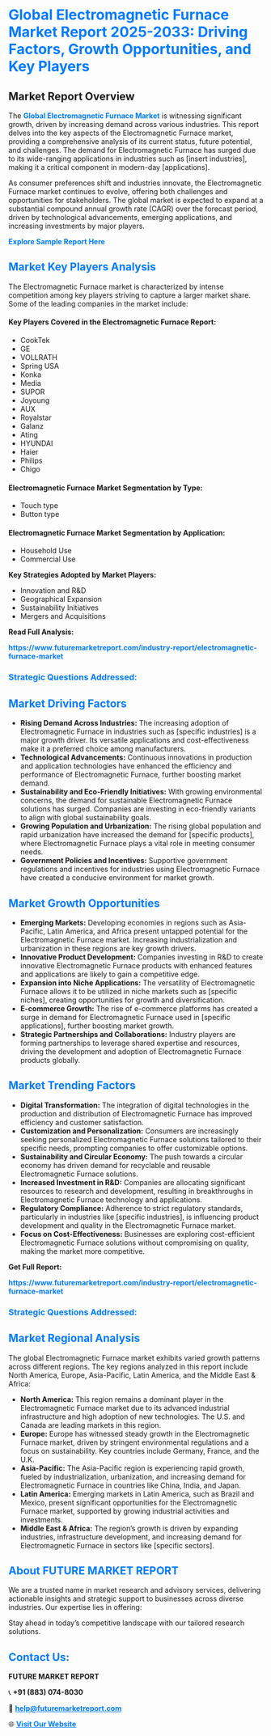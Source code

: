 <h1 style="color: #007BFF;">Global Electromagnetic Furnace Market Report 2025-2033: Driving Factors, Growth Opportunities, and Key Players</h1>

<section id="overview">
<h2>Market Report Overview</h2>
<p>The <a href="https://www.futuremarketreport.com/industry-report/electromagnetic-furnace-market" style="color: #007BFF; text-decoration: none;"><strong>Global Electromagnetic Furnace Market</strong></a> is witnessing significant growth, driven by increasing demand across various industries. This report delves into the key aspects of the Electromagnetic Furnace market, providing a comprehensive analysis of its current status, future potential, and challenges. The demand for Electromagnetic Furnace has surged due to its wide-ranging applications in industries such as [insert industries], making it a critical component in modern-day [applications].</p>
<p>As consumer preferences shift and industries innovate, the Electromagnetic Furnace market continues to evolve, offering both challenges and opportunities for stakeholders. The global market is expected to expand at a substantial compound annual growth rate (CAGR) over the forecast period, driven by technological advancements, emerging applications, and increasing investments by major players.</p>
</section>

<section id="overview">
<p><a href="https://www.futuremarketreport.com/request-sample/reportId=76737" style="color: #007BFF; text-decoration: none;"><strong>Explore Sample Report Here</strong></a></p>
</section>

<section id="key-players">
<h2 style="color: #007BFF;">Market Key Players Analysis</h2>
<p>The Electromagnetic Furnace market is characterized by intense competition among key players striving to capture a larger market share. Some of the leading companies in the market include:</p>
<h4>Key Players Covered in the Electromagnetic Furnace Report:</h4>
<ul><li>CookTek</li><li>GE</li><li>VOLLRATH</li><li>Spring USA</li><li>Konka</li><li>Media</li><li>SUPOR</li><li>Joyoung</li><li>AUX</li><li>Royalstar</li><li>Galanz</li><li>Ating</li><li>HYUNDAI</li><li>Haier</li><li>Philips</li><li>Chigo</li></ul>
<h4>Electromagnetic Furnace Market Segmentation by Type:</h4>
<ul><li>Touch type</li><li>Button type</li></ul>

<h4>Electromagnetic Furnace Market Segmentation by Application:</h4>
<ul><li>Household Use</li><li>Commercial Use</li></ul>
<p><strong>Key Strategies Adopted by Market Players:</strong></p>
<ul>
<li>Innovation and R&D</li>
<li>Geographical Expansion</li>
<li>Sustainability Initiatives</li>
<li>Mergers and Acquisitions</li>
</ul>
</section>

<section>
<p><strong>Read Full Analysis: </strong></p><a href="https://www.futuremarketreport.com/industry-report/electromagnetic-furnace-market" style="color: #007BFF; text-decoration: none;"><strong>https://www.futuremarketreport.com/industry-report/electromagnetic-furnace-market</strong></a>
<h3 style="color: #007BFF;">Strategic Questions Addressed:</h3>
</section>

<section id="driving-factors">
<h2 style="color: #007BFF;">Market Driving Factors</h2>
<ul>
<li><strong>Rising Demand Across Industries:</strong> The increasing adoption of Electromagnetic Furnace in industries such as [specific industries] is a major growth driver. Its versatile applications and cost-effectiveness make it a preferred choice among manufacturers.</li>
<li><strong>Technological Advancements:</strong> Continuous innovations in production and application technologies have enhanced the efficiency and performance of Electromagnetic Furnace, further boosting market demand.</li>
<li><strong>Sustainability and Eco-Friendly Initiatives:</strong> With growing environmental concerns, the demand for sustainable Electromagnetic Furnace solutions has surged. Companies are investing in eco-friendly variants to align with global sustainability goals.</li>
<li><strong>Growing Population and Urbanization:</strong> The rising global population and rapid urbanization have increased the demand for [specific products], where Electromagnetic Furnace plays a vital role in meeting consumer needs.</li>
<li><strong>Government Policies and Incentives:</strong> Supportive government regulations and incentives for industries using Electromagnetic Furnace have created a conducive environment for market growth.</li>
</ul>
</section>

<section id="growth-opportunities">
<h2 style="color: #007BFF;">Market Growth Opportunities</h2>
<ul>
<li><strong>Emerging Markets:</strong> Developing economies in regions such as Asia-Pacific, Latin America, and Africa present untapped potential for the Electromagnetic Furnace market. Increasing industrialization and urbanization in these regions are key growth drivers.</li>
<li><strong>Innovative Product Development:</strong> Companies investing in R&D to create innovative Electromagnetic Furnace products with enhanced features and applications are likely to gain a competitive edge.</li>
<li><strong>Expansion into Niche Applications:</strong> The versatility of Electromagnetic Furnace allows it to be utilized in niche markets such as [specific niches], creating opportunities for growth and diversification.</li>
<li><strong>E-commerce Growth:</strong> The rise of e-commerce platforms has created a surge in demand for Electromagnetic Furnace used in [specific applications], further boosting market growth.</li>
<li><strong>Strategic Partnerships and Collaborations:</strong> Industry players are forming partnerships to leverage shared expertise and resources, driving the development and adoption of Electromagnetic Furnace products globally.</li>
</ul>
</section>

<section id="trending-factors">
<h2 style="color: #007BFF;">Market Trending Factors</h2>
<ul>
<li><strong>Digital Transformation:</strong> The integration of digital technologies in the production and distribution of Electromagnetic Furnace has improved efficiency and customer satisfaction.</li>
<li><strong>Customization and Personalization:</strong> Consumers are increasingly seeking personalized Electromagnetic Furnace solutions tailored to their specific needs, prompting companies to offer customizable options.</li>
<li><strong>Sustainability and Circular Economy:</strong> The push towards a circular economy has driven demand for recyclable and reusable Electromagnetic Furnace solutions.</li>
<li><strong>Increased Investment in R&D:</strong> Companies are allocating significant resources to research and development, resulting in breakthroughs in Electromagnetic Furnace technology and applications.</li>
<li><strong>Regulatory Compliance:</strong> Adherence to strict regulatory standards, particularly in industries like [specific industries], is influencing product development and quality in the Electromagnetic Furnace market.</li>
<li><strong>Focus on Cost-Effectiveness:</strong> Businesses are exploring cost-efficient Electromagnetic Furnace solutions without compromising on quality, making the market more competitive.</li>
</ul>
</section>

<section>
<p><strong>Get Full Report: </strong></p><a href="https://www.futuremarketreport.com/industry-report/electromagnetic-furnace-market" style="color: #007BFF; text-decoration: none;"><strong>https://www.futuremarketreport.com/industry-report/electromagnetic-furnace-market</strong></a>
<h3 style="color: #007BFF;">Strategic Questions Addressed:</h3>
</section>


<section id="regional-analysis">
<h2 style="color: #007BFF;">Market Regional Analysis</h2>
<p>The global Electromagnetic Furnace market exhibits varied growth patterns across different regions. The key regions analyzed in this report include North America, Europe, Asia-Pacific, Latin America, and the Middle East & Africa:</p>
<ul>
<li><strong>North America:</strong> This region remains a dominant player in the Electromagnetic Furnace market due to its advanced industrial infrastructure and high adoption of new technologies. The U.S. and Canada are leading markets in this region.</li>
<li><strong>Europe:</strong> Europe has witnessed steady growth in the Electromagnetic Furnace market, driven by stringent environmental regulations and a focus on sustainability. Key countries include Germany, France, and the U.K.</li>
<li><strong>Asia-Pacific:</strong> The Asia-Pacific region is experiencing rapid growth, fueled by industrialization, urbanization, and increasing demand for Electromagnetic Furnace in countries like China, India, and Japan.</li>
<li><strong>Latin America:</strong> Emerging markets in Latin America, such as Brazil and Mexico, present significant opportunities for the Electromagnetic Furnace market, supported by growing industrial activities and investments.</li>
<li><strong>Middle East & Africa:</strong> The region’s growth is driven by expanding industries, infrastructure development, and increasing demand for Electromagnetic Furnace in sectors like [specific sectors].</li>
</ul>
</section>

<footer>
<h2 style="color: #007BFF;">About FUTURE MARKET REPORT</h2>
<p>We are a trusted name in market research and advisory services, delivering actionable insights and strategic support to businesses across diverse industries. Our expertise lies in offering:</p>

<p>Stay ahead in today’s competitive landscape with our tailored research solutions.</p>

<h2 style="color: #007BFF;">Contact Us:</h2>
<p><strong>FUTURE MARKET REPORT</strong></p>
<p>📞 <strong>+91 (883) 074-8030</strong></p>
<p>📧 <strong><a href="mailto:help@futuremarketreport.com" style="color: #007BFF;">help@futuremarketreport.com</a></strong></p>
<p>🌐 <strong><a href="https://www.futuremarketreport.com/" style="color: #007BFF;">Visit Our Website</a></strong></p>
</footer>